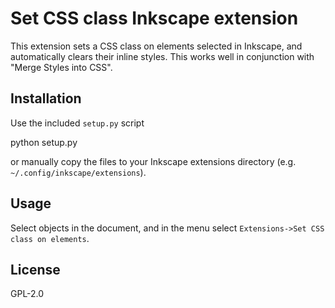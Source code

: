 # Set CSS class Inkscape extension

This extension sets a CSS class on elements selected in Inkscape, and automatically clears their inline styles.
This works well in conjunction with "Merge Styles into CSS".

## Installation

Use the included `setup.py` script

  python setup.py

or manually copy the files to your Inkscape extensions directory (e.g. `~/.config/inkscape/extensions`).

## Usage

Select objects in the document, and in the menu select `Extensions->Set CSS class on elements`.

## License

GPL-2.0
